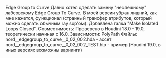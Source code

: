 
Edge Group to Curve
  Давно хотел сделать замену "неспешному" лабсовскому Edge Group To Curve.
В моей версии убран лишний, как мне кажется, функционал (странный трансфер атрибутов, который можно сделать обычным ray sop'ом).
Добавлена галка "Make Isolated Loops Closed".
Совместимость:
  Проверено в Houdini 18.0 - 19.0, теоретически начиная с 16.0.
Зависимости:
  PolyPath
Файлы:
  nord__edgegroup_to_curve__0_02_002.hda      - ассет
  nord__edgegroup_to_curve__0_02_002_TEST.hip - пример (Houdini 19.0, в иных версиях возможны варнинги)
